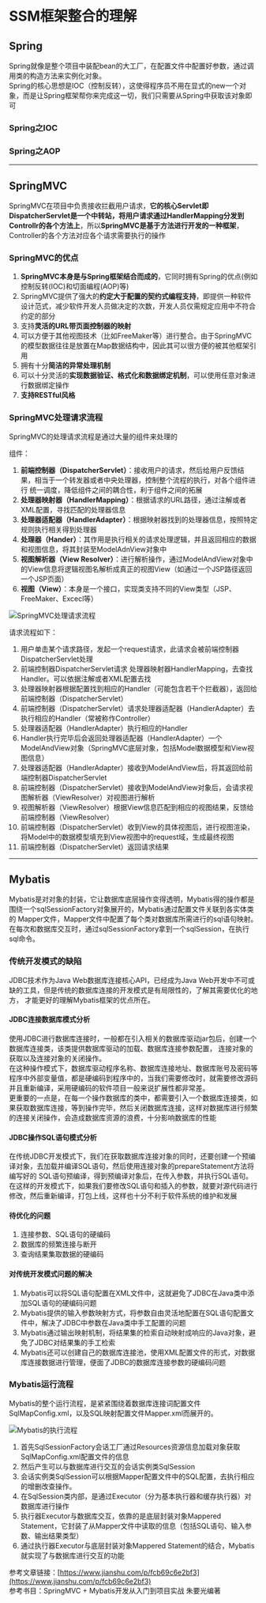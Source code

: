 # SSM框架整合的理解

## Spring

Spring就像是整个项目中装配bean的大工厂，在配置文件中配置好参数，通过调用类的构造方法来实例化对象。</br>
Spring的核心思想是IOC（控制反转），这使得程序员不用在显式的new一个对象，而是让Spring框架帮你来完成这一切，我们只需要从Spring中获取该对象即可

### Spring之IOC

### Spring之AOP

----

## SpringMVC

SpringMVC在项目中负责接收拦截用户请求，**它的核心Servlet即DispatcherServlet是一个中转站，将用户请求通过HandlerMapping分发到Controllr的各个方法上**，所以**SpringMVC是基于方法进行开发的一种框架**，Controller的各个方法对应各个请求需要执行的操作

### SpringMVC的优点

1. **SpringMVC本身是与Spring框架结合而成的**，它同时拥有Spring的优点(例如控制反转(IOC)和切面编程(AOP)等)
2. SpringMVC提供了强大的**约定大于配置的契约式编程支持**，即提供一种软件设计范式，减少软件开发人员做决定的次数，开发人员仅需规定应用中不符合约定的部分
3. 支持**灵活的URL带页面控制器的映射**
4. 可以方便于其他视图技术（比如FreeMaker等）进行整合。由于SpringMVC的模型数据往往是放置在Map数据结构中，因此其可以很方便的被其他框架引用
5. 拥有十分**简洁的异常处理机制**
6. 可以十分灵活的**实现数据验证、格式化和数据绑定机制**，可以使用任意对象进行数据绑定操作
7. **支持RESTful风格**

### SpringMVC处理请求流程

SpringMVC的处理请求流程是通过大量的组件来处理的

组件：</br>
1. **前端控制器（DispatcherServlet）**：接收用户的请求，然后给用户反馈结果，相当于一个转发器或者中央处理器，控制整个流程的执行，对各个组件进行
统一调度，降低组件之间的耦合性，利于组件之间的拓展
2. **处理器映射器（HandlerMapping）**：根据请求的URL路径，通过注解或者XML配置，寻找匹配的处理器信息
3. **处理器适配器（HandlerAdapter）**：根据映射器找到的处理器信息，按照特定规则执行相关得到处理器
4. **处理器（Hander）**：其作用是执行相关的请求处理逻辑，并且返回相应的数据和视图信息，将其封装至ModelAdnView对象中
5. **视图解析器（View Resolver）**：进行解析操作，通过ModelAndView对象中的View信息将逻辑视图名解析成真正的视图View（如通过一个JSP路径返回一个JSP页面）
6. **视图（View）**：本身是一个接口，实现类支持不同的View类型（JSP、FreeMaker、Excecl等）

![SpringMVC处理请求流程](https://github.com/Lany-Java/StudyNotes/blob/master/SSM/SSM%E6%95%B4%E5%90%88/img/SpringMVC%E8%AF%B7%E6%B1%82%E6%B5%81%E7%A8%8B.png)

请求流程如下：</br>
1. 用户单击某个请求路径，发起一个request请求，此请求会被前端控制器DispatcherServlet处理
2. 前端控制器DispatcherServlet请求 处理器映射器HandlerMapping，去查找Handler。可以依据注解或者XML配置去找
3. 处理器映射器根据配置找到相应的Handler（可能包含若干个拦截器），返回给前端控制器（DispatcherServlet）
4. 前端控制器（DispatcherServlet）请求处理器适配器（HandlerAdapter）去执行相应的Handler（常被称作Controller）
5. 处理器适配器（HandlerAdapter）执行相应的Handler
6. Handler执行完毕后会返回处理器适配器（HandlerAdapter）一个ModelAndView对象（SpringMVC底层对象，包括Model数据模型和View视图信息）
7. 处理器适配器（HandlerAdapter）接收到ModelAndView后，将其返回给前端控制器DispatcherServlet
8. 前端控制器（DispatcherServlet）接收到ModelAndView对象后，会请求视图解析器（ViewResolver）对视图进行解析
9. 视图解析器（ViewResolver）根据View信息匹配到相应的视图结果，反馈给前端控制器（ViewResolver）
10. 前端控制器（DispatcherServlet）收到View的具体视图后，进行视图渲染，将Model中的数据模型填充到View视图中的request域，生成最终视图
11. 前端控制器（DispatcherServlet）返回请求结果

----

## Mybatis

Mybatis是对对象的封装，它让数据库底层操作变得透明，Mybatis得的操作都是围绕一个sqlSessionFactory对象展开的，Mybatis通过配置文件关联到各实体类的
Mapper文件，Mapper文件中配置了每个类对数据库所需进行的sql语句映射。在每次和数据库交互时，通过sqlSessionFactory拿到一个sqlSession，在执行sql命令。

### 传统开发模式的缺陷

JDBC技术作为Java Web数据库连接核心API，已经成为Java Web开发中不可或缺的工具，但是传统的数据库连接的开发模式是有局限性的，了解其需要优化的地方，
才能更好的理解Mybatis框架的优点所在。

#### JDBC连接数据库模式分析

使用JDBC进行数据库连接时，一般都在引入相关的数据库驱动jar包后，创建一个数据库连接类，该类提供数据库驱动的加载、数据库连接参数配置，
连接对象的获取以及连接对象的关闭操作。</br>
在这种操作模式下，数据库驱动程序名称、数据库连接地址、数据库账号及密码等程序中外部变量值，都是硬编码到程序中的，当我们需要修改时，就需要修改源码并且重新编译，采用硬编码的软件项目一般来说扩展性都非常差。</br>
更重要的一点是，在每一个操作数据库的类中，都需要引入一个数据库连接类，如果获取数据库连接，等到操作完毕，然后关闭数据库连接，这样对数据库进行频繁的连接关闭操作，会造成数据库资源的浪费，十分影响数据库的性能

#### JDBC操作SQL语句模式分析

在传统JDBC开发模式下，我们在获取数据库连接对象的同时，还要创建一个预编译对象，去加载并编译SQL语句，然后使用连接对象的prepareStatement方法将编写好的
SQL语句预编译，得到预编译对象后，在传入参数，并执行SQL语句。</br>
在这样的开发模式下，如果我们要修改SQL语句和插入的参数，就要对源代码进行修改，然后重新编译，打包上线，这样也十分不利于软件系统的维护和发展

#### 待优化的问题

1. 连接参数、SQL语句的硬编码
2. 数据库的频繁连接与断开
3. 查询结果集取数据的硬编码

#### 对传统开发模式问题的解决

1. Mybatis可以将SQL语句配置在XML文件中，这就避免了JDBC在Java类中添加SQL语句的硬编码问题
2. Mybatis提供的输入参数映射方式，将参数自由灵活地配置在SQL语句配置文件中，解决了JDBC中参数在Java类中手工配置的问题
3. Mybatis通过输出映射机制，将结果集的检索自动映射成响应的Java对象，避免了JDBC对结果集的手工检索
4. Mybatis还可以创建自己的数据库连接池，使用XML配置文件的形式，对数据库连接数据进行管理，便面了JDBC的数据库连接参数的硬编码问题

### Mybatis运行流程

Mybatis的整个运行流程，是紧紧围绕着数据库连接词配置文件SqlMapConfig.xml，以及SQL映射配置文件Mapper.xml而展开的。

![Mybatis的执行流程](https://github.com/Lany-Java/StudyNotes/blob/master/SSM/SSM%E6%95%B4%E5%90%88/img/Mybatis%E7%9A%84%E8%BF%90%E8%A1%8C%E6%B5%81%E7%A8%8B.png)

1. 首先SqlSessionFactory会话工厂通过Resources资源信息加载对象获取SqlMapConfig.xml配置文件的信息
2. 然后产生可以与数据库进行交互的会话实例类SqlSession
3. 会话实例类SqlSession可以根据Mapper配置文件中的SQL配置，去执行相应的增删改查操作。
4. 在SqlSession类内部，是通过Executor（分为基本执行器和缓存执行器）对数据库进行操作
5. 执行器Executor与数据库交互，依靠的是底层封装对象Mappered Statement，它封装了从Mapper文件中读取的信息（包括SQL语句、输入参数、输出结果类型）
6. 通过执行器Executor与底层封装对象Mappered Statement的结合，Mybatis就实现了与数据库进行交互的功能


参考文章链接：[https://www.jianshu.com/p/fcb69c6e2bf3](https://www.jianshu.com/p/fcb69c6e2bf3)</br>
参考书目：SpringMVC + Mybatis开发从入门到项目实战 朱要光编著
